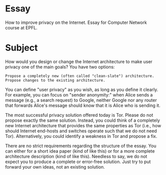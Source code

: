 Essay
=====

How to improve privacy on the Internet. Essay for Computer Network course at EPFL.

Subject
=======

How would you design or change the Internet architecture to make user privacy one of the main goals? 
You have two options:

    Propose a completely new (often called "clean-slate") architecture.
    Propose changes to the existing architecture. 

You can define "user privacy" as you wish, as long as you define it clearly. For example, you can focus on "sender anonymity:" when Alice sends a message (e.g., a search request) to Google, neither Google nor any router that forwards Alice's message should know that it is Alice who is sending it. 

The most successful privacy solution offered today is Tor. Please do not propose exactly the same solution. Instead, you could think of a completely new Internet architecture that provides the same properties as Tor (i.e., how should Internet end-hosts and switches operate such that we do not need Tor). Alternatively, you could identify a weakness in Tor and propose a fix. 

There are no strict requirements regarding the structure of the essay. You can either for a short idea paper (kind of like this) or for a more complete architecture description (kind of like this). Needless to say, we do not expect you to produce a complete or error-free solution. Just try to put forward your own ideas, not an existing solution.

